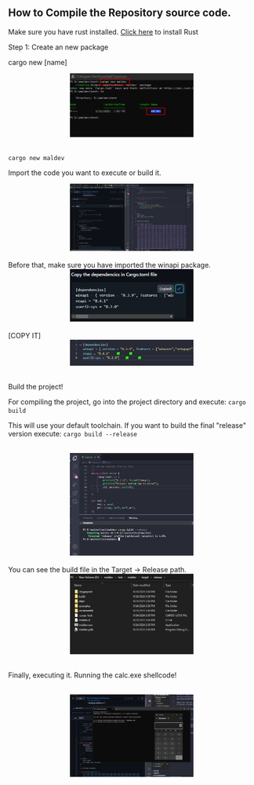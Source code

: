 
## How to Compile the Repository source code.

Make sure you have rust installed. [Click here](https://www.rust-lang.org/tools/install) to install Rust 


Step 1: Create an new package

cargo new [name]


<div align="center"> <img src="./images/new_cargo_package.png" alt="cargo-package" width="50%"> </div>

<br>

```
cargo new maldev
```


Import the code you want to execute or build it.

<div align="center"> <img src="./images/import_code.png" alt="import_code" width="50%"> </div>

<br>
Before that, make sure you have imported the winapi package.

<br>
<div align="center"> <img src="./images/dependencics.png" alt="deps_code" width="50%"> </div>

<br>
[COPY IT]

<br>

<div align="center"> <img src="./images/copy_deps.png" alt="deps_copy" width="50%"> </div>

<br>

Build the project!

For compiling the project, go into the project directory and execute:
`cargo build`

This will use your default toolchain. If you want to build the final "release" version execute: `cargo build --release`


<br>
<div align="center"> <img src="./images/cargo_build.png" alt="build_project" width="50%"> </div>

<br>
You can see the build file in the Target -> Release path.

<br>

<div align="center"> <img src="./images/file_path.png" alt="build_path" width="50%"> </div>

<br>

Finally, executing it. Running the calc.exe shellcode!

<br>

<div align="center"> <img src="./images/exec.png" alt="exec_path" width="50%"> </div>

<br>